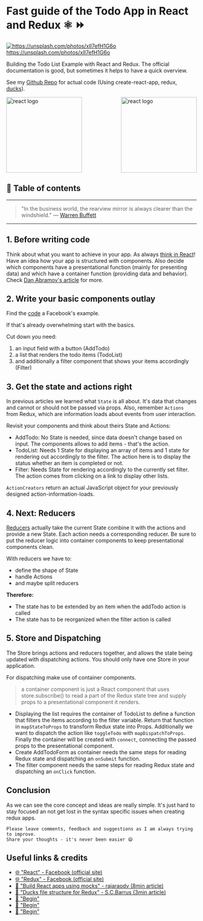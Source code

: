# Fast guide of the Todo App in React and Redux ⚛ ⏩

[<img src="https://images.unsplash.com/1/work-station-straight-on-view.jpg?dpr=2&auto=format&fit=crop&w=767&h=511&q=80&cs=tinysrgb&crop=" alt="https://unsplash.com/photos/xII7efH1G6o">](https://unsplash.com/photos/xII7efH1G6o) https://unsplash.com/photos/xII7efH1G6o


Building the Todo List Example with React and Redux. The official documentation is good, but sometimes it helps to have a quick overview.

See my [Github Repo](https://github.com/DDCSLearning/reduxTodo) for actual code (Using create-react-app, redux, [ducks](https://github.com/erikras/ducks-modular-redux)).

<img src="https://raw.githubusercontent.com/reactjs/redux/master/logo/logo.png" alt="react logo" height="200" align="right"/>
<img src="https://facebook.github.io/react/img/logo.svg" alt="react logo" height="200"/>


## 📄 Table of contents



---

>"In the business world, the rearview mirror is always clearer than the windshield."
― [Warren Buffett](https://de.wikipedia.org/wiki/Warren_Buffett)

---


## 1. Before writing code

Think about what you want to achieve in your app.
As always [think in React](https://facebook.github.io/react/docs/thinking-in-react.html)! Have an idea how your app is structured with components. Also decide which components have a presentational function (mainly for presenting data) and which have a container function (providing data and behavior). Check [Dan Abramov's article](https://medium.com/@dan_abramov/smart-and-dumb-components-7ca2f9a7c7d0#.24ud80eei) for more.

## 2. Write your basic components outlay

Find the [code](http://redux.js.org/docs/basics/ExampleTodoList.html) a Facebook's example.

If that's already overwhelming start with the basics.

Cut down you need:
1. an input field with a button (AddTodo)
1. a list that renders the todo items (TodoList)
1. and additionally a filter component that shows your items accordingly (Filter)

## 3. Get the state and actions right
In previous articles we learned what `State` is all about. It's data that changes and cannot or should not be passed via props.
Also, remember `Actions` from Redux, which are information loads about events from user interaction.

Revisit your components and think about theirs State and Actions:
- AddTodo: No State is needed, since data doesn't change based on input. The components allows to add items - that's the action.
- TodoList: Needs 1 State for displaying an array of items and 1 state for rendering out accordingly to the filter. The action here is to display the status whether an item is completed or not.
- Filter: Needs State for rendering accordingly to the currently set filter. The action comes from clicking on a link to display other lists.

`ActionCreators` return an actual JavaScript object for your previously designed action-information-loads.


## 4. Next: Reducers

[Reducers](http://redux.js.org/docs/basics/Reducers.html) actually take the current State combine it with the actions and provide a new State.
Each action needs a corresponding reducer.
Be sure to put the reducer logic into container components to keep presentational components clean.

With reducers we have to:
- define the shape of State
- handle Actions
- and maybe split reducers

**Therefore:**

- The state has to be extended by an item when the addTodo action is called
- The state has to be reorganized when the filter action is called

## 5. Store and Dispatching

The Store brings actions and reducers together, and allows the state being updated with dispatching actions. You should only have one Store in your application.

For dispatching make use of container components.
>a container component is just a React component that uses store.subscribe() to read a part of the Redux state tree and supply props to a presentational component it renders.


- Displaying the list requires the container of TodoList to define a function that filters the items according to the filter variable. Return that function in `mapStateToProps` to transform Redux state into Props. Additionally we want to dispatch the action like `toggleTodo` with `mapDispatchToProps`. Finally the container will be created with `connect`, connecting the passed props to the presentational component.
- Create AddTodoForm as container needs the same steps for reading Redux state and dispatching an `onSubmit` function.
- The filter component needs the same steps for reading Redux state and dispatching an `onClick` function.

## Conclusion
As we can see the core concept and ideas are really simple. It's just hard to stay focused an not get lost in the syntax specific issues when creating redux apps.


```
Please leave comments, feedback and suggestions as I am always trying to improve.
Share your thoughts - it's never been easier 😄
```

## Useful links & credits
- [🌐 "React" - Facebook (official site)](https://facebook.github.io/react/)
- [🌐 "Redux" - Facebook (official site)](http://redux.js.org/)
- [📄 "Build React apps using mocks" - rajaraodv (8min article)](https://medium.com/@rajaraodv/step-by-step-guide-to-building-react-redux-apps-using-mocks-48ca0f47f9a#.nyiqb1biq)
- [📄 "Ducks file structure for Redux" - S.C.Barrus (3min article)](https://medium.com/@scbarrus/the-ducks-file-structure-for-redux-d63c41b7035c#.305a6da9k)
- [📄 "Begin"](afgafgadgads)
- [📄 "Begin"](afgafgadgads)
- [📄 "Begin"](afgafgadgads)

<!-- Written by Daniel Deutsch (deudan1010@gmail.com) -->
